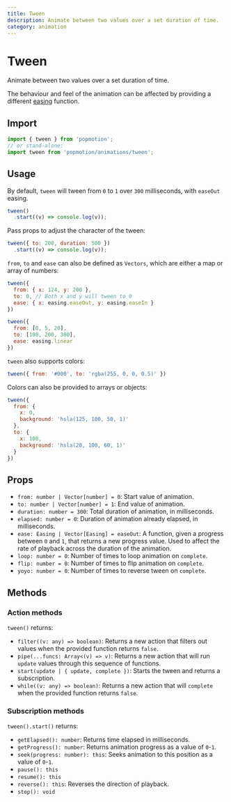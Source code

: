 ```yaml
---
title: Tween
description: Animate between two values over a set duration of time.
category: animation
---
```


# Tween

Animate between two values over a set duration of time.

The behaviour and feel of the animation can be affected by providing a different [easing](/api/easing) function.

## Import

```javascript
import { tween } from 'popmotion';
// or stand-alone:
import tween from 'popmotion/animations/tween';
```

## Usage

By default, `tween` will tween from `0` to `1` over `300` milliseconds, with `easeOut` easing.

```javascript
tween()
  .start((v) => console.log(v));
```

Pass props to adjust the character of the tween:

```javascript
tween({ to: 200, duration: 500 })
  .start((v) => console.log(v));
```

`from`, `to` and `ease` can also be defined as `Vectors`, which are either a map or array of numbers:

```javascript
tween({
  from: { x: 124, y: 200 },
  to: 0, // Both x and y will tween to 0
  ease: { x: easing.easeOut, y: easing.easeIn }
})
```

```javascript
tween({
  from: [0, 5, 20],
  to: [100, 200, 300],
  ease: easing.linear
})
```

`tween` also supports colors:

```javascript
tween({ from: '#000', to: 'rgba(255, 0, 0, 0.5)' })
```

Colors can also be provided to arrays or objects:

```javascript
tween({
  from: {
    x: 0,
    background: 'hsla(125, 100, 50, 1)'
  },
  to: {
    x: 100,
    background: 'hsla(20, 100, 60, 1)'
  }
})
```

## Props

- `from: number | Vector[number] = 0`: Start value of animation.
- `to: number | Vector[number] = 1`: End value of animation.
- `duration: number = 300`: Total duration of animation, in milliseconds.
- `elapsed: number = 0`: Duration of animation already elapsed, in milliseconds.
- `ease: Easing | Vector[Easing] = easeOut`: A function, given a progress between `0` and `1`, that returns a new progress value. Used to affect the rate of playback across the duration of the animation.
- `loop: number = 0`: Number of times to loop animation on `complete`.
- `flip: number = 0`: Number of times to flip animation on `complete`.
- `yoyo: number = 0`: Number of times to reverse tween on `complete`.

## Methods

### Action methods

`tween()` returns:

- `filter((v: any) => boolean)`: Returns a new action that filters out values when the provided function returns `false`.
- `pipe(...funcs: Array<(v) => v)`: Returns a new action that will run `update` values through this sequence of functions.
- `start(update | { update, complete })`: Starts the tween and returns a subscription.
- `while((v: any) => boolean)`: Returns a new action that will `complete` when the provided function returns `false`.


### Subscription methods

`tween().start()` returns:

- `getElapsed(): number`: Returns time elapsed in milliseconds.
- `getProgress(): number`: Returns animation progress as a value of `0`-`1`.
- `seek(progress: number): this`: Seeks animation to this position as a value of `0`-`1`.
- `pause(): this`
- `resume(): this`
- `reverse(): this`: Reverses the direction of playback. 
- `stop(): void`
